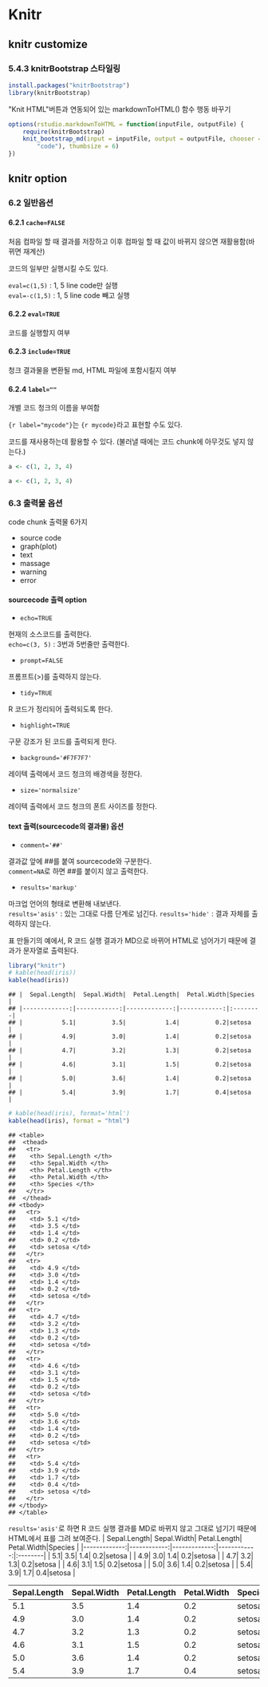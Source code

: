 Knitr
====================================================

knitr customize
----------------------------------------------------

### 5.4.3 knitrBootstrap 스타일링


```r
install.packages("knitrBootstrap")
library(knitrBootstrap)
```


"Knit HTML"버튼과 연동되어 있는  markdownToHTML() 함수 행동 바꾸기

```r
options(rstudio.markdownToHTML = function(inputFile, outputFile) {
    require(knitrBootstrap)
    knit_bootstrap_md(input = inputFile, output = outputFile, chooser = c("boot", 
        "code"), thumbsize = 6)
})
```



knitr option
----------------------------------------------------

### 6.2 일반옵션

#### 6.2.1 `cache=FALSE`

처음 컴파일 할 때 결과를 저장하고 이후 컴파일 할 때 값이 바뀌지 않으면 재활용함(바뀌면 재계산)

코드의 일부만 실행시킬 수도 있다.

`eval=c(1,5)` : 1, 5 line code만 실행  
`eval=-c(1,5)` : 1, 5 line code 빼고 실행

#### 6.2.2 `eval=TRUE`

코드를 실행할지 여부

#### 6.2.3 `include=TRUE`

청크 결과물을 변환될 md, HTML 파일에 포함시킬지 여부

#### 6.2.4 `label=""`

개별 코드 청크의 이름을 부여함

`{r label="mycode"}`는 `{r mycode}`라고 표현할 수도 있다.

코드를 재사용하는데 활용할 수 있다. (불러낼 때에는 코드 chunk에 아무것도 넣지 않는다.)


```r
a <- c(1, 2, 3, 4)
```



```r
a <- c(1, 2, 3, 4)
```


### 6.3 출력물 옵션

code chunk 출력물 6가지

- source code
- graph(plot)
- text
- massage
- warning
- error

#### sourcecode 출력 option 

* `echo=TRUE`

현재의 소스코드를 출력한다.  
`echo=c(3, 5)` : 3번과 5번줄만 출력한다. 

* `prompt=FALSE`

프롬프트(>)를 출력하지 않는다.

* `tidy=TRUE`

R 코드가 정리되어 출력되도록 한다.

* `highlight=TRUE`

구문 강조가 된 코드를 출력되게 한다.

* `background='#F7F7F7'`

레이텍 출력에서 코드 청크의 배경색을 정한다.

* `size='normalsize'`

레이텍 출력에서 코드 청크의 폰트 사이즈를 정한다. 

#### text 출력(sourcecode의 결과물) 옵션

* `comment='##'`

결과값 앞에 ##를 붙여 sourcecode와 구분한다.  
`comment=NA`로 하면 ##를 붙이지 않고 출력한다. 

* `results='markup'`

마크업 언어의 형태로 변환해 내보낸다.  
`results='asis'` : 있는 그대로 다름 단계로 넘긴다.
`results='hide'` : 결과 자체를 출력하지 않는다.

표 만들기의 예에서, R 코드 실행 결과가 MD으로 바뀌어 HTML로 넘어가기 때문에 결과가 문자열로 출력된다. 

```r
library("knitr")
# kable(head(iris))
kable(head(iris))
```

```
## |  Sepal.Length|  Sepal.Width|  Petal.Length|  Petal.Width|Species  |
## |-------------:|------------:|-------------:|------------:|:--------|
## |           5.1|          3.5|           1.4|          0.2|setosa   |
## |           4.9|          3.0|           1.4|          0.2|setosa   |
## |           4.7|          3.2|           1.3|          0.2|setosa   |
## |           4.6|          3.1|           1.5|          0.2|setosa   |
## |           5.0|          3.6|           1.4|          0.2|setosa   |
## |           5.4|          3.9|           1.7|          0.4|setosa   |
```

```r
# kable(head(iris), format='html')
kable(head(iris), format = "html")
```

```
## <table>
##  <thead>
##   <tr>
##    <th> Sepal.Length </th>
##    <th> Sepal.Width </th>
##    <th> Petal.Length </th>
##    <th> Petal.Width </th>
##    <th> Species </th>
##   </tr>
##  </thead>
## <tbody>
##   <tr>
##    <td> 5.1 </td>
##    <td> 3.5 </td>
##    <td> 1.4 </td>
##    <td> 0.2 </td>
##    <td> setosa </td>
##   </tr>
##   <tr>
##    <td> 4.9 </td>
##    <td> 3.0 </td>
##    <td> 1.4 </td>
##    <td> 0.2 </td>
##    <td> setosa </td>
##   </tr>
##   <tr>
##    <td> 4.7 </td>
##    <td> 3.2 </td>
##    <td> 1.3 </td>
##    <td> 0.2 </td>
##    <td> setosa </td>
##   </tr>
##   <tr>
##    <td> 4.6 </td>
##    <td> 3.1 </td>
##    <td> 1.5 </td>
##    <td> 0.2 </td>
##    <td> setosa </td>
##   </tr>
##   <tr>
##    <td> 5.0 </td>
##    <td> 3.6 </td>
##    <td> 1.4 </td>
##    <td> 0.2 </td>
##    <td> setosa </td>
##   </tr>
##   <tr>
##    <td> 5.4 </td>
##    <td> 3.9 </td>
##    <td> 1.7 </td>
##    <td> 0.4 </td>
##    <td> setosa </td>
##   </tr>
## </tbody>
## </table>
```


`results='asis'`로 하면 R 코드 실행 결과를 MD로 바뀌지 않고 그대로 넘기기 때문에 HTML에서 표를 그려 보여준다.
|  Sepal.Length|  Sepal.Width|  Petal.Length|  Petal.Width|Species  |
|-------------:|------------:|-------------:|------------:|:--------|
|           5.1|          3.5|           1.4|          0.2|setosa   |
|           4.9|          3.0|           1.4|          0.2|setosa   |
|           4.7|          3.2|           1.3|          0.2|setosa   |
|           4.6|          3.1|           1.5|          0.2|setosa   |
|           5.0|          3.6|           1.4|          0.2|setosa   |
|           5.4|          3.9|           1.7|          0.4|setosa   |
<table>
 <thead>
  <tr>
   <th> Sepal.Length </th>
   <th> Sepal.Width </th>
   <th> Petal.Length </th>
   <th> Petal.Width </th>
   <th> Species </th>
  </tr>
 </thead>
<tbody>
  <tr>
   <td> 5.1 </td>
   <td> 3.5 </td>
   <td> 1.4 </td>
   <td> 0.2 </td>
   <td> setosa </td>
  </tr>
  <tr>
   <td> 4.9 </td>
   <td> 3.0 </td>
   <td> 1.4 </td>
   <td> 0.2 </td>
   <td> setosa </td>
  </tr>
  <tr>
   <td> 4.7 </td>
   <td> 3.2 </td>
   <td> 1.3 </td>
   <td> 0.2 </td>
   <td> setosa </td>
  </tr>
  <tr>
   <td> 4.6 </td>
   <td> 3.1 </td>
   <td> 1.5 </td>
   <td> 0.2 </td>
   <td> setosa </td>
  </tr>
  <tr>
   <td> 5.0 </td>
   <td> 3.6 </td>
   <td> 1.4 </td>
   <td> 0.2 </td>
   <td> setosa </td>
  </tr>
  <tr>
   <td> 5.4 </td>
   <td> 3.9 </td>
   <td> 1.7 </td>
   <td> 0.4 </td>
   <td> setosa </td>
  </tr>
</tbody>
</table>



